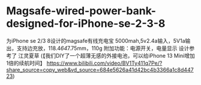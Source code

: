 # Magsafe-wired-power-bank-designed-for-iPhone-se-2-3-8
为iPhone se 2/3 8设计的magsafe有线充电宝
5000mah,5v2.4a输入，5V1a输出，支持边充放，118.4*64*7.75mm，110g
附加功能：电源开关，电量显示
设计参考了 江灵夏草 (【我们DIY了一个超薄无感的外接电池，可以给iPhone 13 Mini增加1倍的续航时间】 https://www.bilibili.com/video/BV1Ty411q7Pe/?share_source=copy_web&vd_source=684e5626a41d42bc4b3366a1c8d44723)
